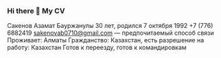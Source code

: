 ### Hi there 👋 My CV
Сакенов Азамат Бауржанулы
30 лет, родился 7 октября 1992 +7 (776) 6882419
sakenovab0710@gmail.com — предпочитаемый способ связи
Проживает: Алматы
Гражданство: Казахстан, есть разрешение на работу: Казахстан Готов к переезду, готов к командировкам

<!--
**SakenovAB/SakenovAB** is a ✨ _special_ ✨ repository because its `README.md` (this file) appears on your GitHub profile.


Желаемая должность и зарплата
IOS разработчик
Специализации:
— Тестировщик
— Программист, разработчик
Занятость: полная занятость, частичная занятость, проектная работа, стажировка График работы: полный день, сменный график, гибкий график, удаленная работа Желательное время в пути до работы: не имеет значения

Опыт работы
JCS "ModyDev"
Алматы, mobydev.kz/
Junior IOS разработчик
Project Ozinshe (Проект Озинше) Стриминг сервис для детей
Технологии: UIKit, MVC, Figma, Git, Auto Layout, Storyboard/Xib, JSON REST API, CocoaPods
Количество участников: 7
Длительност: 3 months
Роль в проекте: iOS developer (iOS разработчик)
Мои обязанности:
Верстка интерфейса на основе figma дизайна, включая темную и светлую тему в Storyboard/Xib и Auto Layout
Авторизация и регистрация с Access token
Работа в команде по Agile
Работа в gitlab
Локализация приложения
Подключение JSON REST API (документация через Swagger, Postman)

Образование
ATU
ФДО, Бухгалтерский учет, анализ и аудит

ATU
ФДО, Вычислительная техника и программное обеспечение

Ключевые навыки
Знание языков
Навыки
Казахский — Родной
Английский — A2 — Элементарный Русский — C2 — В совершенстве
iOS Swift Xcode UIKit MVC MVVM SwiftUI Git Работа в команде Figma Организаторские навыки MapKit
JSON REST API
Cocoa Pods
Auto Layout
Storyboard/Xib
-->
